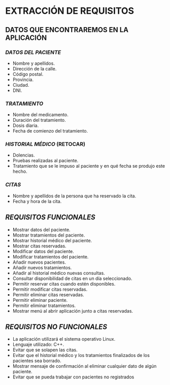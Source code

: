 # **EXTRACCIÓN DE REQUISITOS**
## **DATOS QUE ENCONTRAREMOS EN LA APLICACIÓN**
### *DATOS DEL PACIENTE*
* Nombre y apellidos.
* Dirección de la calle.
* Código postal.
* Provincia.
* Ciudad.
* DNI.

### *TRATAMIENTO*
* Nombre del medicamento.
* Duración del tratamiento.
* Dosis diaria.
* Fecha de comienzo del tratamiento.


### *HISTORIAL MÉDICO*   (RETOCAR)
* Dolencias.
* Pruebas realizadas al paciente.
* Tratamiento que se le impuso al paciente y en qué fecha se produjo este hecho.

### *CITAS*
* Nombre y apellidos de la persona que ha reservado la cita.
* Fecha y hora de la cita.


## *REQUISITOS FUNCIONALES*
* Mostrar datos del paciente.
* Mostrar tratamientos del paciente.
* Mostrar historial médico del paciente.
* Mostrar citas reservadas.
* Modificar datos del paciente.
* Modificar tratamientos del paciente.
* Añadir nuevos pacientes.
* Añadir nuevos tratamientos.
* Añadir al historial médico nuevas consultas.
* Consultar disponibilidad de citas en un día seleccionado.
* Permitir reservar citas cuando estén disponibles.
* Permitir modificar citas reservadas.
* Permitir eliminar citas reservadas.
* Permitir eliminar paciente.
* Permitir eliminar tratamientos.
* Mostrar menú al abrir aplicación junto a citas reservadas.


## *REQUISITOS NO FUNCIONALES*
* La aplicación utilizará el sistema operativo Linux.
* Lenguaje utilizado: C++.
* Evitar que se solapen las citas.
* Evitar que el historial médico y los tratamientos finalizados de los pacientes sea borrado.
* Mostrar mensaje de confirmación al eliminar cualquier dato de algún paciente.
* Evitar que se pueda trabajar con pacientes no registrados
